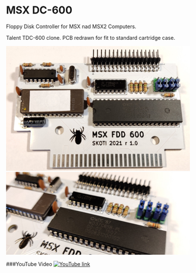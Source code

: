 # MSX DC-600
Floppy Disk Controller for MSX nad MSX2 Computers.

Talent TDC-600 clone. PCB redrawn for fit to standard cartridge case.

![DC-600](/photos/dc_600_01_s.jpg)
![DC-600](/photos/dc_600_04_s.jpg)

###YouTube Video
[![YouTube link](https://img.youtube.com/vi/Oa3J1MnWHXI/0.jpg)](https://www.youtube.com/watch?v=Oa3J1MnWHXI)